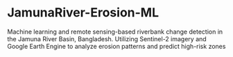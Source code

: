 # JamunaRiver-Erosion-ML
Machine learning and remote sensing-based riverbank change detection in the Jamuna River Basin, Bangladesh. Utilizing Sentinel-2 imagery and Google Earth Engine to analyze erosion patterns and predict high-risk zones
